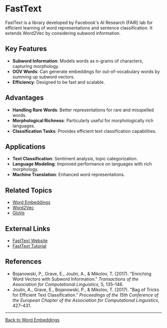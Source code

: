 # FastText

FastText is a library developed by Facebook's AI Research (FAIR) lab for efficient learning of word representations and sentence classification. It extends Word2Vec by considering subword information.

## Key Features

- **Subword Information**: Models words as n-grams of characters, capturing morphology.
- **OOV Words**: Can generate embeddings for out-of-vocabulary words by summing up subword vectors.
- **Efficiency**: Designed to be fast and scalable.

## Advantages

- **Handling Rare Words**: Better representations for rare and misspelled words.
- **Morphological Richness**: Particularly useful for morphologically rich languages.
- **Classification Tasks**: Provides efficient text classification capabilities.

## Applications

- **Text Classification**: Sentiment analysis, topic categorization.
- **Language Modeling**: Improved performance on languages with rich morphology.
- **Machine Translation**: Enhanced word representations.

## Related Topics

- [Word Embeddings](Word-Embeddings.md)
- [Word2Vec](Word2Vec.md)
- [GloVe](GloVe.md)

## External Links

- [FastText Website](https://fasttext.cc/)
- [FastText Tutorial](https://fasttext.cc/docs/en/tutorial.html)

## References

- Bojanowski, P., Grave, E., Joulin, A., & Mikolov, T. (2017). "Enriching Word Vectors with Subword Information." *Transactions of the Association for Computational Linguistics*, 5, 135–146.
- Joulin, A., Grave, E., Bojanowski, P., & Mikolov, T. (2017). "Bag of Tricks for Efficient Text Classification." *Proceedings of the 15th Conference of the European Chapter of the Association for Computational Linguistics*, 427–431.

---

[Back to Word Embeddings](README.md)
